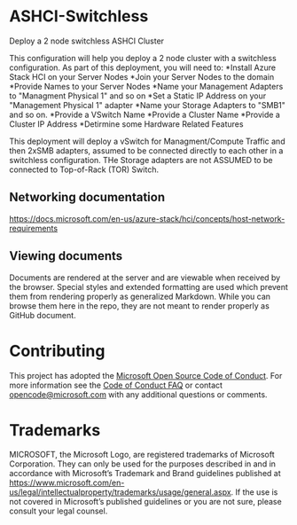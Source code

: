 # ASHCI-Switchless
 Deploy a 2 node switchless ASHCI Cluster

This configuration will help you deploy a 2 node cluster with a switchless configuration. As part of this deployment, you will need to:
*Install Azure Stack HCI on your Server Nodes
*Join your Server Nodes to the domain
*Provide Names to your Server Nodes
*Name your Management Adapters to "Managment Physical 1" and so on
*Set a Static IP Address on your "Management Physical 1" adapter
*Name your Storage Adapters to "SMB1" and so on.
*Provide a VSwitch Name
*Provide a Cluster Name
*Provide a Cluster IP Address
*Detirmine some Hardware Related Features


This deployment will deploy a vSwitch for Managment/Compute Traffic and then 2xSMB adapters, assumed to be connected directly to each other in a switchless configuration. THe Storage adapters are not ASSUMED to be connected to Top-of-Rack (TOR) Switch.

## Networking documentation
https://docs.microsoft.com/en-us/azure-stack/hci/concepts/host-network-requirements
 

## Viewing documents

Documents are rendered at the server and are viewable when received by the browser. Special styles and extended
formatting are used which prevent them from rendering properly as generalized Markdown. While you can browse them
here in the repo, they are not meant to render properly as GitHub document.

# Contributing

This project has adopted the [Microsoft Open Source Code of Conduct](https://opensource.microsoft.com/codeofconduct/). For more information see the [Code of Conduct FAQ](https://opensource.microsoft.com/codeofconduct/faq/) or contact [opencode@microsoft.com](mailto:opencode@microsoft.com) with any additional questions or comments.

# Trademarks

MICROSOFT, the Microsoft Logo, are registered trademarks of Microsoft Corporation. They can only be used for the purposes described in and in accordance with Microsoft’s Trademark and Brand guidelines published at https://www.microsoft.com/en-us/legal/intellectualproperty/trademarks/usage/general.aspx. If the use is not covered in Microsoft’s published guidelines or you are not sure, please consult your legal counsel.
